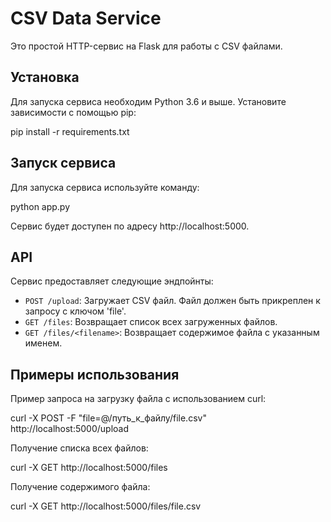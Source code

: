# CSV Data Service

Это простой HTTP-сервис на Flask для работы с CSV файлами. 

## Установка

Для запуска сервиса необходим Python 3.6 и выше. Установите зависимости с помощью pip:

pip install -r requirements.txt

## Запуск сервиса

Для запуска сервиса используйте команду:

python app.py

Сервис будет доступен по адресу http://localhost:5000.

## API

Сервис предоставляет следующие эндпойнты:

- `POST /upload`: Загружает CSV файл. Файл должен быть прикреплен к запросу с ключом 'file'.
- `GET /files`: Возвращает список всех загруженных файлов.
- `GET /files/<filename>`: Возвращает содержимое файла с указанным именем.

## Примеры использования

Пример запроса на загрузку файла с использованием curl:

curl -X POST -F "file=@/путь_к_файлу/file.csv" http://localhost:5000/upload

Получение списка всех файлов:

curl -X GET http://localhost:5000/files


Получение содержимого файла:

curl -X GET http://localhost:5000/files/file.csv